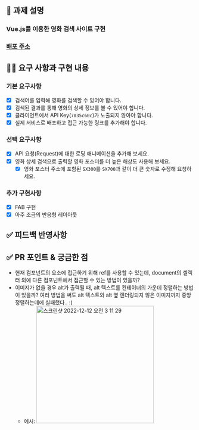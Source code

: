 ## 📌 과제 설명 <!-- 어떤 걸 만들었는지 대략적으로 설명해주세요 -->

### Vue.js를 이용한 영화 검색 사이트 구현
### [배포 주소](https://ryu-movie-search.vercel.app/)

## 👩‍💻 요구 사항과 구현 내용 <!-- 기능을 Commit 별로 잘개 쪼개고, Commit 별로 설명해주세요 -->
### 기본 요구사항
- [x] 검색어를 입력해 영화를 검색할 수 있어야 합니다.
- [x] 검색된 결과를 통해 영화의 상세 정보를 볼 수 있어야 합니다.
- [x] 클라이언트에서 API Key(`7035c60c`)가 노출되지 않아야 합니다.
- [x] 실제 서비스로 배포하고 접근 가능한 링크를 추가해야 합니다.

### 선택 요구사항

- [x] API 요청(Request)에 대한 로딩 애니메이션을 추가해 보세요.
- [x] 영화 상세 검색으로 출력할 영화 포스터를 더 높은 해상도 사용해 보세요.
  - [x] 영화 포스터 주소에 포함된 `SX300`를 `SX700`과 같이 더 큰 숫자로 수정해 요청하세요.

### 추가 구현사항
- [x] FAB 구현
- [x] 아주 조금의 반응형 레이아웃 

## ✅ 피드백 반영사항  <!-- 지난 코드리뷰에서 고친 사항을 적어주세요. 재PR 시에만 사용해 주세요! (재PR 아닌 경우 삭제) -->

## ✅ PR 포인트 & 궁금한 점 <!-- 리뷰어 분들이 집중적으로 보셨으면 하는 내용을 적어주세요 -->
- 현재 컴포넌트의 요소에 접근하기 위해 ref를 사용할 수 있는데, document의 셀렉터 외에 다른 컴포넌트에서 접근할 수 있는 방법이 있을까?
- 이미지가 없을 경우 alt가 출력될 때, alt 텍스트를 컨테이너의 가운데 정렬하는 방법이 있을까? 여러 방법을 써도 alt 텍스트와 alt 옆 렌더링되지 않은 이미지까지 중앙 정렬하는데에 실패했다.. :(
  -  예시: <img width="315" alt="스크린샷 2022-12-12 오전 3 11 29" src="https://user-images.githubusercontent.com/34560965/206921079-eb004ab0-7c40-40bb-8291-c741fc8b46b6.png">
